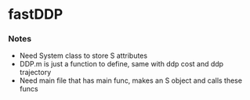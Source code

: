 # fastDDP

### Notes
* Need System class to store S attributes
* DDP.m is just a function to define, same with ddp cost and ddp trajectory
* Need main file that has main func, makes an S object and calls these funcs
